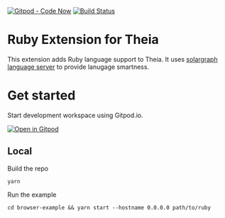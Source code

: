 [![Gitpod - Code Now](https://img.shields.io/badge/Gitpod-code%20now-blue.svg?longCache=true)](https://gitpod.io#https://github.com/theia-ide/theia-ruby-extension)
[![Build Status](https://travis-ci.org/theia-ide/theia-ruby-extension.svg?branch=master)](https://travis-ci.org/theia-ide/theia-ruby-extension)

# Ruby Extension for Theia
This extension adds Ruby language support to Theia.
It uses [solargraph language server](https://github.com/castwide/solargraph) to provide lanugage smartness.


# Get started
Start development workspace using Gitpod.io.

[![Open in Gitpod](https://gitpod.io/button/open-in-gitpod.svg)](https://gitpod.io/#https://github.com/theia-ide/theia-ruby-extension)

## Local
Build the repo

```
yarn
```

Run the example

```
cd browser-example && yarn start --hostname 0.0.0.0 path/to/ruby
```
